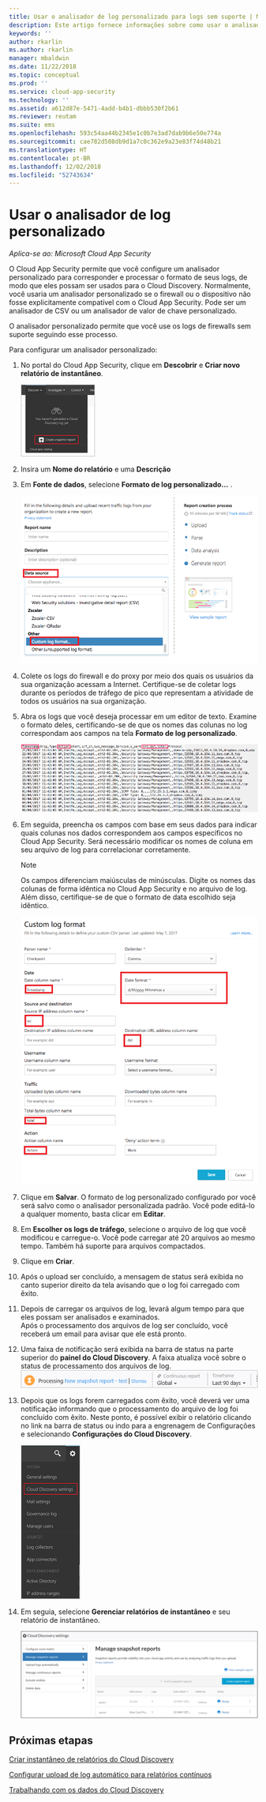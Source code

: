 ```yaml
---
title: Usar o analisador de log personalizado para logs sem suporte | Microsoft Docs
description: Este artigo fornece informações sobre como usar o analisador de log personalizado para que o upload de logs de dispositivos sem suporte seja realizado para o Cloud App Security.
keywords: ''
author: rkarlin
ms.author: rkarlin
manager: mbaldwin
ms.date: 11/22/2018
ms.topic: conceptual
ms.prod: ''
ms.service: cloud-app-security
ms.technology: ''
ms.assetid: a612d87e-5471-4add-b4b1-dbbb530f2b61
ms.reviewer: reutam
ms.suite: ems
ms.openlocfilehash: 593c54aa44b2345e1c0b7e3ad7dab9b6e50e774a
ms.sourcegitcommit: cae782d508db9d1a7c0c362e9a23e83f74d48b21
ms.translationtype: HT
ms.contentlocale: pt-BR
ms.lasthandoff: 12/02/2018
ms.locfileid: "52743634"
---
```

# <a name="use-a-custom-log-parser"></a>Usar o analisador de log personalizado

*Aplica-se ao: Microsoft Cloud App Security*

O Cloud App Security permite que você configure um analisador personalizado para corresponder e processar o formato de seus logs, de modo que eles possam ser usados para o Cloud Discovery. Normalmente, você usaria um analisador personalizado se o firewall ou o dispositivo não fosse explicitamente compatível com o Cloud App Security. Pode ser um analisador de CSV ou um analisador de valor de chave personalizado.

O analisador personalizado permite que você use os logs de firewalls sem suporte seguindo esse processo. 


 
Para configurar um analisador personalizado:
1. No portal do Cloud App Security, clique em **Descobrir** e **Criar novo relatório de instantâneo**.  
  
   ![Criar novo relatório de instantâneo](./media/create-new-snapshot-report.png)
     
2. Insira um **Nome do relatório** e uma **Descrição**
  
3. Em **Fonte de dados**, selecione **Formato de log personalizado...** .  

    ![Novo relatório de instantâneo](./media/custom-log-upload.png)   

4. Colete os logs do firewall e do proxy por meio dos quais os usuários da sua organização acessam a Internet. Certifique-se de coletar logs durante os períodos de tráfego de pico que representam a atividade de todos os usuários na sua organização. 

5. Abra os logs que você deseja processar em um editor de texto. Examine o formato deles, certificando-se de que os nomes das colunas no log correspondam aos campos na tela **Formato de log personalizado**.

   ![analisador de log personalizado](./media/log-data.png) 

6. Em seguida, preencha os campos com base em seus dados para indicar quais colunas nos dados correspondem aos campos específicos no Cloud App Security. Será necessário modificar os nomes de coluna em seu arquivo de log para correlacionar corretamente.
  
   > [!NOTE]
    > Os campos diferenciam maiúsculas de minúsculas. Digite os nomes das colunas de forma idêntica no Cloud App Security e no arquivo de log. Além disso, certifique-se de que o formato de data escolhido seja idêntico.

   ![analisador de log personalizado](./media/custom-log-parser.png) 


7. Clique em **Salvar**. O formato de log personalizado configurado por você será salvo como o analisador personalizada padrão. Você pode editá-lo a qualquer momento, basta clicar em **Editar**.

8. Em **Escolher os logs de tráfego**, selecione o arquivo de log que você modificou e carregue-o. Você pode carregar até 20 arquivos ao mesmo tempo. Também há suporte para arquivos compactados.  
  

9. Clique em **Criar**.  

10. Após o upload ser concluído, a mensagem de status será exibida no canto superior direito da tela avisando que o log foi carregado com êxito.  
  
11. Depois de carregar os arquivos de log, levará algum tempo para que eles possam ser analisados e examinados.  
    Após o processamento dos arquivos de log ser concluído, você receberá um email para avisar que ele está pronto. 
  
12. Uma faixa de notificação será exibida na barra de status na parte superior do **painel do Cloud Discovery**. A faixa atualiza você sobre o status de processamento dos arquivos de log.  
    ![processando a barra de menus do arquivo de log](./media/processing-log-file-menu-bar.png) 
   
13. Depois que os logs forem carregados com êxito, você deverá ver uma notificação informando que o processamento do arquivo de log foi concluído com êxito. Neste ponto, é possível exibir o relatório clicando no link na barra de status ou indo para a engrenagem de Configurações e selecionando **Configurações do Cloud Discovery**.   
  
     ![Guia Configurações de descoberta](./media/discovery-settings-tab.png)
14. Em seguia, selecione **Gerenciar relatórios de instantâneo** e seu relatório de instantâneo.
 
    ![gerenciamento de relatório de instantâneo](./media/snapshot-report-managment.png)

  
      




## <a name="next-steps"></a>Próximas etapas
 
[Criar instantâneo de relatórios do Cloud Discovery](create-snapshot-cloud-discovery-reports.md)

[Configurar upload de log automático para relatórios contínuos](configure-automatic-log-upload-for-continuous-reports.md)

[Trabalhando com os dados do Cloud Discovery](working-with-cloud-discovery-data.md)

